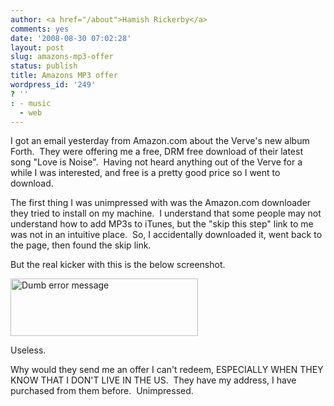 ```yaml
---
author: <a href="/about">Hamish Rickerby</a>
comments: yes
date: '2008-08-30 07:02:28'
layout: post
slug: amazons-mp3-offer
status: publish
title: Amazons MP3 offer
wordpress_id: '249'
? ''
: - music
  - web
---
```


I got an email yesterday from Amazon.com about the Verve's new album Forth.  They were offering me a free, DRM free download of their latest song "Love is Noise".  Having not heard anything out of the Verve for a while I was interested, and free is a pretty good price so I went to download.

The first thing I was unimpressed with was the Amazon.com downloader they tried to install on my machine.  I understand that some people may not understand how to add MP3s to iTunes, but the "skip this step" link to me was not in an intuitive place.  So, I accidentally downloaded it, went back to the page, then found the skip link.

But the real kicker with this is the below screenshot.

<span style="color: #551a8b; text-decoration: underline;"><a href="http://hamishrickerby.com/wp-content/uploads/2008/08/amazon.png"></a><a href="http://hamishrickerby.com/wp-content/uploads/2008/08/amazon.png"><img class="alignnone size-medium wp-image-250" title="amazon" src="http://hamishrickerby.com/wp-content/uploads/2008/08/amazon-300x92.png" alt="Dumb error message" width="300" height="92" /></a></span>

Useless.   

Why would they send me an offer I can't redeem, ESPECIALLY WHEN THEY KNOW THAT I DON'T LIVE IN THE US.  They have my address, I have purchased from them before.  Unimpressed.